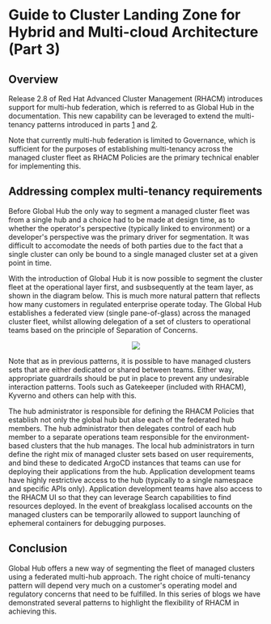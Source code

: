 # Guide to Cluster Landing Zone for Hybrid and Multi-cloud Architecture (Part 3)

## Overview

Release 2.8 of Red Hat Advanced Cluster Management (RHACM) introduces support for multi-hub federation, which is referred to as Global Hub in the documentation. This new capability can be leveraged to extend the multi-tenancy patterns introduced in parts <a href="https://cloud.redhat.com/blog/a-guide-to-cluster-landing-zones-for-hybrid-and-multi-cloud-architectures" rel="nofollow">1</a> and <a href="https://cloud.redhat.com/blog/guide-to-cluster-landing-zones-for-hybrid-and-multi-cloud-architectures-part-2" rel="nofollow">2</a>.

Note that currently multi-hub federation is limited to Governance, which is sufficient for the purposes of establishing multi-tenancy across the managed cluster fleet as RHACM Policies are the primary technical enabler for implementing this. 

## Addressing complex multi-tenancy requirements

Before Global Hub the only way to segment a managed cluster fleet was from a single hub and a choice had to be made at design time, as to whether the operator's perspective (typically linked to environment) or a developer's perspective was the primary driver for segmentation. It was difficult to accomodate the needs of both parties due to the fact that a single cluster can only be bound to a single managed cluster set at a given point in time.

With the introduction of Global Hub it is now possible to segment the cluster fleet at the operational layer first, and susbsequently at the team layer, as shown in the diagram below. This is much more natural pattern that reflects how many customers in regulated enterprise operate today. The Global Hub establishes a federated view (single pane-of-glass) across the managed cluster fleet, whilst allowing delegation of a set of clusters to operational teams based on the principle of Separation of Concerns.

<p align="center">
  <img src="https://github.com/jwilms1971/blog/blob/main/acm/Cluster%20Landing%20Zone%20-%20Pattern%203b.png">
</p>

Note that as in previous patterns, it is possible to have managed clusters sets that are either dedicated or shared between teams. Either way, appropriate guardrails should be put in place to prevent any undesirable interaction patterns. Tools such as Gatekeeper (included with RHACM), Kyverno and others can help with this.

The hub administrator is responsible for defining the RHACM Policies that establish not only the global hub but alse each of the federated hub members. The hub administrator then delegates control of each hub member to a separate operations team responsible for the environment-based clusters that the hub manages. The local hub administrators in turn define the right mix of managed cluster sets based on user requirements, and bind these to dedicated ArgoCD instances that teams can use for deploying their applications from the hub. Application development teams have highly restrictive access to the hub (typically to a single namespace and specific APIs only). Application development teams have also access to the RHACM UI so that they can leverage Search capabilities to find resources deployed. In the event of breakglass localised accounts on the managed clusters can be temporarily allowed to support launching of ephemeral containers for debugging purposes.


## Conclusion

Global Hub offers a new way of segmenting the fleet of managed clusters using a federated multi-hub approach. The right choice of multi-tenancy pattern will depend very much on a customer's operating model and regulatory concerns that need to be fulfilled. In this series of blogs we have demonstrated several patterns to highlight the flexibility of RHACM in achieving this.
